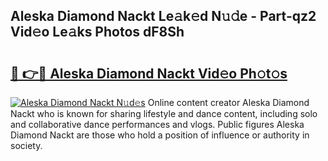 ## Aleska Diamond Nackt Le𝚊k𝚎d N𝚞𝚍e - Part-qz2 Vid𝚎o Le𝚊ks Photos dF8Sh

# <h2><a href="http://fb2o9ug.evod.top/?m=Aleska+Diamond+Nackt">🔗 👉🔴 Aleska Diamond Nackt Vid𝚎o Ph𝚘t𝚘s</a></h2>

[![Aleska Diamond Nackt N𝚞d𝚎s](https://i.imgur.com/8V9OHl7.gif)](http://fb2o9ug.evod.top/?m=Aleska+Diamond+Nackt)
Online content creator Aleska Diamond Nackt who is known for sharing lifestyle and dance content, including solo and collaborative dance performances and vlogs. Public figures Aleska Diamond Nackt are those who hold a position of influence or authority in society. 
